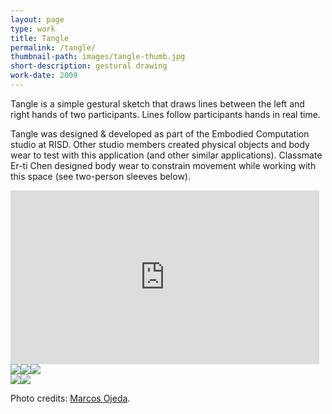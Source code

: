 ```yaml
---
layout: page
type: work
title: Tangle
permalink: /tangle/
thumbnail-path: images/tangle-thumb.jpg
short-description: gestural drawing
work-date: 2009
---
```

Tangle is a simple gestural sketch that draws lines between the left and right hands of two participants. Lines follow participants hands in real time.

Tangle was designed & developed as part of the Embodied Computation studio at RISD. Other studio members created physical objects and body wear to test with this application (and other similar applications). Classmate Er-ti Chen designed body wear to constrain movement while working with this space (see two-person sleeves below).

<div class="invisible-margin image-grid">
<div>
<div class="video video455" style="margin-right: 10px;">
<style>.embed-container { position: relative; padding-bottom: 56.25%; height: 0; overflow: hidden; max-width: 100%; } .embed-container iframe, .embed-container object, .embed-container embed { position: absolute; top: 0; left: 0; width: 100%; height: 100%; }</style><div class='embed-container'><iframe src='https://player.vimeo.com/video/115144188' frameborder='0' webkitAllowFullScreen mozallowfullscreen allowFullScreen></iframe></div>
</div>
<div>
</div>
<a href="https://www.flickr.com/photos/subliminal/3349382326/in/set-72157615073700173/"><img class="col-5-block grid-margin-right" src="{{ site.baseurl }}/images/tangle-floor-1.jpg"></a><a href="https://www.flickr.com/photos/subliminal/3349382226/in/set-72157615073700173/"><img  class="col-5-block grid-margin-right" src="{{ site.baseurl }}/images/tangle-floor-2.jpg"></a><a href="https://www.flickr.com/photos/subliminal/3349382148/in/set-72157615073700173/"><img class="col-5-block" src="{{ site.baseurl }}/images/tangle-floor-3.jpg"></a>
</div>
<div>
<a href="https://www.flickr.com/photos/subliminal/3382441318/in/set-72157615073700173"><img class="col-15-block grid-margin-right" src="{{ site.baseurl }}/images/tangle-hands.jpg"></a><a href="https://www.flickr.com/photos/subliminal/3382448482/in/set-72157615073700173"><img class="col-15-block" src="{{ site.baseurl }}/images/tangle-sleeve.jpg"></a>
</div>
</div>

Photo credits: <a href="http://generic.cx/">Marcos Ojeda</a>.
